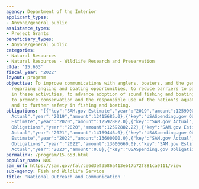 ```yaml
---
agency: Department of the Interior
applicant_types:
- Anyone/general public
assistance_types:
- Project Grants
beneficiary_types:
- Anyone/general public
categories:
- Natural Resources
- Natural Resources - Wildlife Research and Preservation
cfda: '15.653'
fiscal_year: '2022'
layout: program
objective: To improve communications with anglers, boaters, and the general public
  regarding angling and boating opportunities, to reduce barriers to participation
  in these activities, to advance adoption of sound fishing and boating practices,
  to promote conservation and the responsible use of the nation's aquatic resources,
  and to further safety in fishing and boating.
obligations: '[{"key":"SAM.gov Estimate","year":"2019","amount":12599000.0},{"key":"SAM.gov
  Actual","year":"2019","amount":12415685.0},{"key":"USASpending.gov Obligations","year":"2019","amount":12415685.0},{"key":"SAM.gov
  Estimate","year":"2020","amount":12592882.0},{"key":"SAM.gov Actual","year":"2020","amount":12592882.0},{"key":"USASpending.gov
  Obligations","year":"2020","amount":12592882.22},{"key":"SAM.gov Estimate","year":"2021","amount":14169446.0},{"key":"SAM.gov
  Actual","year":"2021","amount":14169446.0},{"key":"USASpending.gov Obligations","year":"2021","amount":14169446.0},{"key":"SAM.gov
  Estimate","year":"2022","amount":13600000.0},{"key":"SAM.gov Actual","year":"2022","amount":13607000.0},{"key":"USASpending.gov
  Obligations","year":"2022","amount":13606660.0},{"key":"SAM.gov Estimate","year":"2023","amount":14232000.0},{"key":"SAM.gov
  Actual","year":"2023","amount":0.0},{"key":"USASpending.gov Obligations","year":"2023","amount":14231785.0}]'
permalink: /program/15.653.html
popular_name: NOC
sam_url: https://sam.gov/fal/ce6d3ef3586a413eb17b72f881ca9111/view
sub-agency: Fish and Wildlife Service
title: 'National Outreach and Communication '
---
```

